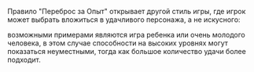 Правило "Переброс за Опыт" открывает другой стиль игры, где игрок может выбрать вложиться в удачливого персонажа, а не искусного:

возможными примерами являются игра ребенка или очень молодого человека, в этом случае способности на высоких уровнях могут показаться неуместными, тогда как большое количество удачи более подходит.